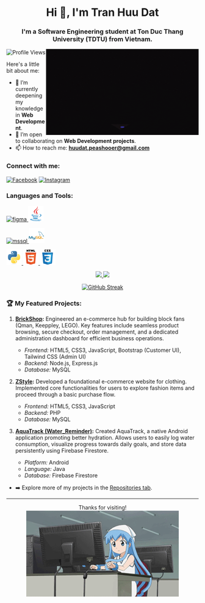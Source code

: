 <!-- Optional Banner (Keep commented out unless you want it) -->
<!-- ![MasterHead](https://1.bp.blogspot.com/-7A4WynwLsMw/XbBpCXG8fHI/AAAAAAAAMt4/uOa1bpLskYgrwGbllhSu2SDj_Mig8SXJQCLcBGAsYHQ/s1600/2000_600px.gif) -->

<h1 align="center">Hi 👋, I'm Tran Huu Dat</h1>
<h3 align="center">I'm a Software Engineering student at Ton Duc Thang University (TDTU) from Vietnam.</h3>

<img align="right" alt="Coding Animation" width="400" src="type.gif"> 
<!-- Make sure 'type.gif' exists in your repository or replace the src with a valid URL -->

<p align="left"> <img src="https://komarev.com/ghpvc/?username=TranHuuDat2004&label=Profile%20views&color=0e75b6&style=flat" alt="Profile Views" /> </p>

<!-- Optional Giphy Embed (Keep commented out unless you want it) -->
<!-- <div style="width:100%;height:0;padding-bottom:100%;position:relative;"><iframe src="https://giphy.com/embed/vtm4qejJIl1ERPIrbA" width="100%" height="100%" style="position:absolute" frameBorder="0" class="giphy-embed" allowFullScreen></iframe></div><p><a href="https://giphy.com/gifs/knife-crab-pikaole-vtm4qejJIl1ERPIrbA">via GIPHY</a></p> -->

Here's a little bit about me:
- 🌱 I’m currently deepening my knowledge in **Web Development**.
- 👯 I’m open to collaborating on **Web Development projects**.
- 📫 How to reach me: **huudat.peashooer@gmail.com**
<!-- - ⚡ Fun fact: I identify with the ISTP personality type. -->

<h3 align="left">Connect with me:</h3>
<p align="left">
  <!-- Twitter -->
  <!-- <a href="https://twitter.com/Rst_zsy" target="blank"><img align="center" src="https://raw.githubusercontent.com/rahuldkjain/github-profile-readme-generator/master/src/images/icons/Social/twitter.svg" alt="Twitter" height="30" width="40" /></a> -->
  
  <a href="https://www.facebook.com/tranhuudat.10112004" target="blank"><img align="center" src="https://raw.githubusercontent.com/rahuldkjain/github-profile-readme-generator/master/src/images/icons/Social/facebook.svg" alt="Facebook" height="30" width="40" /></a>
  <a href="https://www.instagram.com/huudat.2k4/" target="blank"><img align="center" src="https://raw.githubusercontent.com/rahuldkjain/github-profile-readme-generator/master/src/images/icons/Social/instagram.svg" alt="Instagram" height="30" width="40" /></a>
  
  <!-- Discord -->
  <!-- <a href="https://discord.gg/YOUR_DISCORD_ID" target="blank"><img align="center" src="https://raw.githubusercontent.com/rahuldkjain/github-profile-readme-generator/master/src/images/icons/Social/discord.svg" alt="Discord" height="30" width="40" /></a> -->
</p>

<h3 align="left">Languages and Tools:</h3>
<p align="left"> 
  <!-- Commented out icons - uncomment if you use them -->
  <!-- <a href="https://azure.microsoft.com/en-in/" target="_blank" rel="noreferrer"> <img src="https://www.vectorlogo.zone/logos/microsoft_azure/microsoft_azure-icon.svg" alt="azure" width="40" height="40"/> </a> -->
  <!-- <a href="https://www.cprogramming.com/" target="_blank" rel="noreferrer"> <img src="https://raw.githubusercontent.com/devicons/devicon/master/icons/c/c-original.svg" alt="c" width="40" height="40"/> </a> -->
  <!-- <a href="https://www.docker.com/" target="_blank" rel="noreferrer"> <img src="https://raw.githubusercontent.com/devicons/devicon/master/icons/docker/docker-original-wordmark.svg" alt="docker" width="40" height="40"/> </a> -->
  
  <a href="https://www.figma.com/" target="_blank" rel="noreferrer"> <img src="https://www.vectorlogo.zone/logos/figma/figma-icon.svg" alt="figma" width="40" height="40"/> </a> 
  <a href="https://www.java.com" target="_blank" rel="noreferrer"> <img src="https://raw.githubusercontent.com/devicons/devicon/master/icons/java/java-original.svg" alt="java" width="40" height="40"/> </a> 
  
  <!-- <a href="https://www.linux.org/" target="_blank" rel="noreferrer"> <img src="https://raw.githubusercontent.com/devicons/devicon/master/icons/linux/linux-original.svg" alt="linux" width="40" height="40"/> </a> -->
  <!-- <a href="https://www.mathworks.com/" target="_blank" rel="noreferrer"> <img src="https://upload.wikimedia.org/wikipedia/commons/2/21/Matlab_Logo.png" alt="matlab" width="40" height="40"/> </a> -->
  
  <a href="https://www.microsoft.com/en-us/sql-server" target="_blank" rel="noreferrer"> <img src="https://www.svgrepo.com/show/303229/microsoft-sql-server-logo.svg" alt="mssql" width="40" height="40"/> </a> 
  <a href="https://www.mysql.com/" target="_blank" rel="noreferrer"> <img src="https://raw.githubusercontent.com/devicons/devicon/master/icons/mysql/mysql-original-wordmark.svg" alt="mysql" width="40" height="40"/> </a> 
  
  <!-- <a href="https://www.oracle.com/" target="_blank" rel="noreferrer"> <img src="https://raw.githubusercontent.com/devicons/devicon/master/icons/oracle/oracle-original.svg" alt="oracle" width="40" height="40"/> </a> -->
  
  <a href="https://www.python.org" target="_blank" rel="noreferrer"> <img src="https://raw.githubusercontent.com/devicons/devicon/master/icons/python/python-original.svg" alt="python" width="40" height="40"/> </a> 
  <a href="#" target="_blank" rel="noreferrer"> <img src="https://raw.githubusercontent.com/devicons/devicon/master/icons/html5/html5-original-wordmark.svg" alt="html5" width="40" height="40"/> </a> 
  <a href="#" target="_blank" rel="noreferrer"> <img src="https://raw.githubusercontent.com/devicons/devicon/master/icons/css3/css3-original-wordmark.svg" alt="css3" width="40" height="40"/> </a> 
  <!-- Add other tools/languages like Node.js, Express, PHP, Bootstrap, Tailwind if you want icons for them -->
  <!-- <a href="https://nodejs.org" target="_blank" rel="noreferrer"> <img src="https://raw.githubusercontent.com/devicons/devicon/master/icons/nodejs/nodejs-original-wordmark.svg" alt="NodeJS" width="40" height="40"/> </a> -->
  <!-- <a href="https://expressjs.com" target="_blank" rel="noreferrer"> <img src="https://raw.githubusercontent.com/devicons/devicon/master/icons/express/express-original-wordmark.svg" alt="Express" width="40" height="40"/> </a> -->
  <!-- <a href="https://www.php.net" target="_blank" rel="noreferrer"> <img src="https://raw.githubusercontent.com/devicons/devicon/master/icons/php/php-original.svg" alt="php" width="40" height="40"/> </a> -->
  <!-- <a href="https://getbootstrap.com" target="_blank" rel="noreferrer"> <img src="https://raw.githubusercontent.com/devicons/devicon/master/icons/bootstrap/bootstrap-plain-wordmark.svg" alt="bootstrap" width="40" height="40"/> </a> -->
  <!-- <a href="https://tailwindcss.com/" target="_blank" rel="noreferrer"> <img src="https://www.vectorlogo.zone/logos/tailwindcss/tailwindcss-icon.svg" alt="tailwind" width="40" height="40"/> </a> -->
</p>

<p align="center">
  <a href="https://github.com/TranHuuDat2004/github-readme-stats">
    <img height="200" src="https://github-readme-stats.vercel.app/api?username=TranHuuDat2004&theme=radical&show_icons=true&include_all_commits=true&count_private=true" />
  </a>
  <a href="https://github.com/TranHuuDat2004/github-readme-stats"> <!-- Corrected link wrapper for consistency -->
    <img height="200" src="https://github-readme-stats.vercel.app/api/top-langs?username=TranHuuDat2004&theme=radical&layout=compact&langs_count=8&card_width=320" /> 
    <!-- Corrected username=TranHuuDat2004 -->
  </a>
</p>

<p align="center">
  <a href="https://git.io/streak-stats">
    <img src="https://streak-stats.demolab.com/?user=TranHuuDat2004&theme=radical&langs_count=8&card_width=805" alt="GitHub Streak" /> 
    <!-- Adjusted card_width slightly, you can fine-tune this -->
  </a>
</p>

### 🏆 My Featured Projects:

1.  **[BrickShop](https://github.com/TranHuuDat2004/BrickShop):** Engineered an e-commerce hub for building block fans (Qman, Keeppley, LEGO). Key features include seamless product browsing, secure checkout, order management, and a dedicated administration dashboard for efficient business operations.
    *   *Frontend:* HTML5, CSS3, JavaScript, Bootstrap (Customer UI), Tailwind CSS (Admin UI)
    *   *Backend:* Node.js, Express.js
    *   *Database:* MySQL

2.  **[ZStyle](https://github.com/TranHuuDat2004/ZStyle):** Developed a foundational e-commerce website for clothing. Implemented core functionalities for users to explore fashion items and proceed through a basic purchase flow.
    *   *Frontend:* HTML5, CSS3, JavaScript
    *   *Backend:* PHP
    *   *Database:* MySQL

3.  **[AquaTrack (Water_Reminder)](https://github.com/TranHuuDat2004/Water_Reminder):** Created AquaTrack, a native Android application promoting better hydration. Allows users to easily log water consumption, visualize progress towards daily goals, and store data persistently using Firebase Firestore.
    *   *Platform:* Android
    *   *Language:* Java
    *   *Database:* Firebase Firestore

*   ➡️ Explore more of my projects in the [Repositories tab](https://github.com/TranHuuDat2004?tab=repositories).

---

<p align="center">Thanks for visiting!
  <img src="coding.gif" alt="Thanks for visiting!" width="400"/> 
  <!-- Make sure 'coding.gif' exists or replace src -->
</p>
